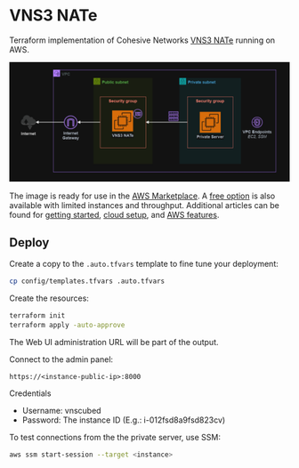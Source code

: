 # VNS3 NATe

Terraform implementation of Cohesive Networks [VNS3 NATe][1] running on AWS.

<img src=".assets/vns3.png" />

The image is ready for use in the [AWS Marketplace][2]. A [free option][3] is also available with limited instances and throughput. Additional articles can be found for [getting started][4], [cloud setup][5], and [AWS features][6].

## Deploy

Create a copy to the `.auto.tfvars` template to fine tune your deployment:

```sh
cp config/templates.tfvars .auto.tfvars
```

Create the resources:

```sh
terraform init
terraform apply -auto-approve
```

The Web UI administration URL will be part of the output.

Connect to the admin panel:

```
https://<instance-public-ip>:8000
```

Credentials

- Username: vnscubed
- Password: The instance ID (E.g.: i-012fsd8a9fsd823cv)


To test connections from the the private server, use SSM:

```sh
aws ssm start-session --target <instance>
```


[1]: https://docs.cohesive.net/docs/nate/
[2]: https://aws.amazon.com/marketplace/pp/prodview-beu27g23xt4ok
[3]: https://aws.amazon.com/marketplace/pp/prodview-wf7yma4f6mdw4
[4]: https://docs.cohesive.net/tutorials/getting-started/
[5]: https://docs.cohesive.net/docs/cloud-setup/aws/
[6]: https://docs.cohesive.net/docs/vns3/aws-features/
